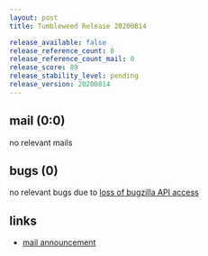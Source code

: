 ```yaml
---
layout: post
title: Tumbleweed Release 20200814

release_available: false
release_reference_count: 0
release_reference_count_mail: 0
release_score: 89
release_stability_level: pending
release_version: 20200814
---
```


## mail (0:0)

no relevant mails

## bugs (0)

<!--more-->

no relevant bugs due to [loss of bugzilla API access](https://bugzilla.opensuse.org/show_bug.cgi?id=1157722)



## links

- [mail announcement](https://lists.opensuse.org/opensuse-factory/2020-08/msg00131.html)
